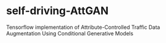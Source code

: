 # self-driving-AttGAN
Tensorflow implementation of Attribute-Controlled Traffic Data Augmentation Using Conditional Generative Models
